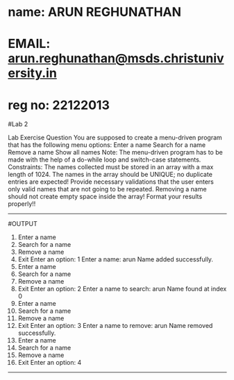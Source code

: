 # name: ARUN REGHUNATHAN
# EMAIL: arun.reghunathan@msds.christuniversity.in
# reg no: 22122013



#Lab 2



Lab Exercise Question
You are supposed to create a menu-driven program that has the following menu options:
Enter a name
Search for a name
Remove a name
Show all names
Note:
The menu-driven program has to be made with the help of a do-while loop and switch-case statements.
Constraints:
The names collected must be stored in an array with a max length of 1024.
The names in the array should be UNIQUE; no duplicate entries are expected!
Provide necessary validations that the user enters only valid names that are not going to be repeated.
Removing a name should not create empty space inside the array!
Format your results properly!!

*********************************************************************************************************************************
#OUTPUT

1. Enter a name
2. Search for a name
3. Remove a name
4. Exit
Enter an option: 1
Enter a name: arun
Name added successfully.
1. Enter a name
2. Search for a name
3. Remove a name
4. Exit
Enter an option: 2
Enter a name to search: arun
Name found at index 0
1. Enter a name
2. Search for a name
3. Remove a name
4. Exit
Enter an option: 3
Enter a name to remove: arun
Name removed successfully.
1. Enter a name
2. Search for a name
3. Remove a name
4. Exit
Enter an option: 4
************************************************************************************************************************************

